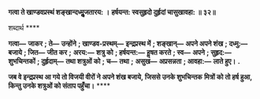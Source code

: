 **गत्वा ते खाण्डवप्रस्थं शङ्खान्दध्मुॢजतारय: ।** **हर्षयन्त: स्वसुहृदो दुर्हृदां चासुखावहा: ॥ ३२॥** 

शब्दार्थ **** 

**गत्वा—** **जाकर** **; ते—** **उन्होंने** **; खाण्डव-प्रस्थम्—** **इन्द्रप्रस्थ में** **; शङ्खान्—** **अपने अपने शंख** **; दध्मु:—** **बजाये** **; जित—** **जीत कर** **;** **अरय:—** **शत्रु को** **; हर्षयन्त:—** **हॢषत करते** **; स्व—** **अपने** **; सुहृद:—** **शुभचिन्तकों** **; दुर्हृदाम्—** **तथा शत्रुओं को** **; च—** **तथा** **;** **असुख—** **अप्रसन्नता** **; आवहा:—** **लाते हुए।** **.** 

**जब वे इन्द्रप्रस्थ आ गये तो विजयी वीरों ने अपने शंख बजाये, जिससे उनके शुभचिन्तक** **मित्रों को तो हर्ष हुआ, किन्तु उनके शत्रुओं को संताप पहुँचा।** **** 